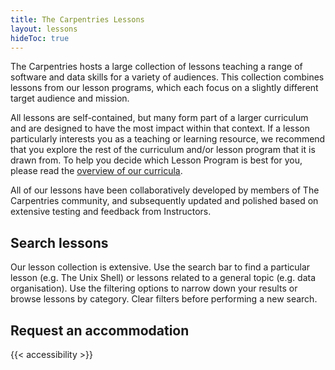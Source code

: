 ```yaml
---
title: The Carpentries Lessons
layout: lessons
hideToc: true
---
```


The Carpentries hosts a large collection of lessons teaching a range of software and data skills for a variety of audiences. This collection combines lessons from our lesson programs, which each focus on a slightly different target audience and mission.

All lessons are self-contained, but many form part of a larger curriculum and are designed to have the most impact within that context. If a lesson particularly interests you as a teaching or learning resource, we recommend that you explore the rest of the curriculum and/or lesson program that it is drawn from. To help you decide which Lesson Program is best for you, please read the [overview of our curricula](/lessons/curriculum-summary/). 

All of our lessons have been collaboratively developed by members of The Carpentries community, and subsequently updated and polished based on extensive testing and feedback from Instructors.

## Search lessons

Our lesson collection is extensive. Use the search bar to find a particular lesson (e.g. The Unix Shell) or lessons related to a general topic (e.g. data organisation). Use the filtering options to narrow down your results or browse lessons by category.  Clear filters before performing a new search.

## Request an accommodation 

{{< accessibility >}}